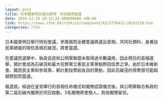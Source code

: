 ```yaml
---
layout: post
title: 日本國會明日選出首相　料石破茂當選
date: 2024-11-10 20:23:24.000000000 +08:00
link: https://news.rthk.hk/rthk/ch/component/k2/1778433-20241110.htm
categories: rthk
---
```


日本國會明日舉行特別會議，參眾兩院全體會議將選出首相，共同社預料，身兼自民黨總裁的現任首相石破茂，將會當選。

在眾議院選舉中，執政自民和公明黨聯盟未取得過半數議席，因此明日的首相選舉，預計會成為石破茂和最大在野黨立憲民主黨黨魁野田佳彥之爭。由於日本維新會、國民民主黨和參政黨，都計劃投票給各自的黨魁，因此石破茂的得票很可能超越野田而當選。

報道說，經過在皇宮舉行的首相任命儀式和閣僚認證儀式後，與公明黨聯合執政的第二屆石破內閣將於同日啟動，3名閣僚將會換人，其他閣僚留任。
